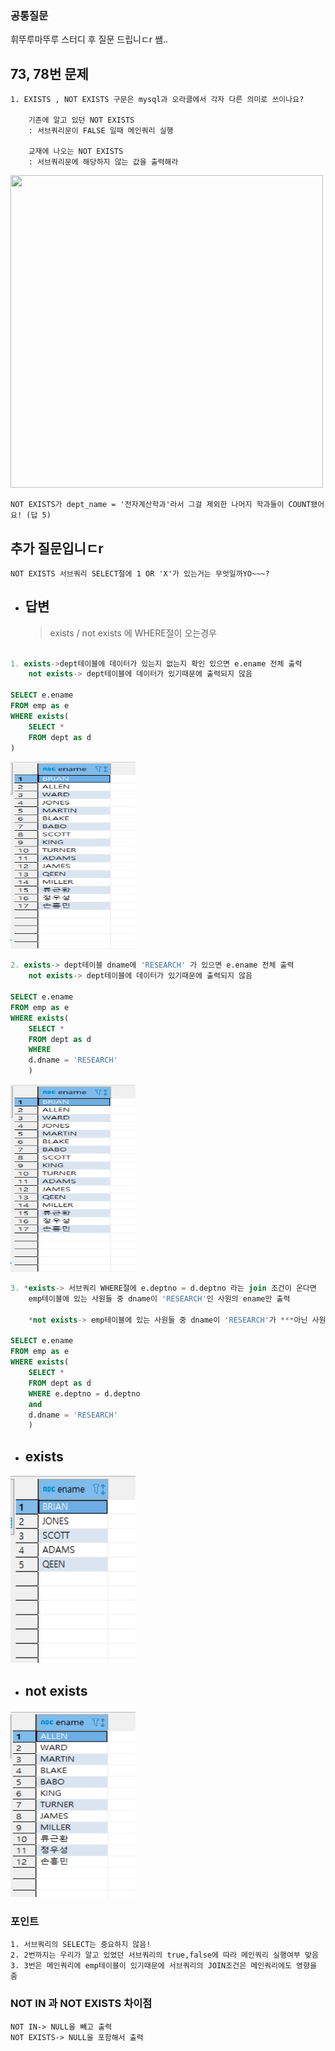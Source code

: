 ### 공통질문

휘뚜루마뚜루 스터디 후 질문 드립니ㄷr 쌤..

## 73, 78번 문제

```
1. EXISTS , NOT EXISTS 구문은 mysql과 오라클에서 각자 다른 의미로 쓰이나요?

    기존에 알고 있던 NOT EXISTS
    : 서브쿼리문이 FALSE 일때 메인쿼리 실행

    교재에 나오는 NOT EXISTS
    : 서브쿼리문에 해당하지 않는 값을 출력해라

```

 <img src="https://user-images.githubusercontent.com/96815399/155536990-a21d4358-2afb-440d-9af4-ccadd50d2d1c.png"  width="500" height="500">

    NOT EXISTS가 dept_name = '전자계산학과'라서 그걸 제외한 나머지 학과들이 COUNT됐어요! (답 5)

## 추가 질문입니ㄷr

```
NOT EXISTS 서브쿼리 SELECT절에 1 OR 'X'가 있는거는 무엇일까YO~~~?
```

- ## 답변
  > exists / not exists 에 WHERE절이 오는경우

```sql

1. exists->dept테이블에 데이터가 있는지 없는지 확인 있으면 e.ename 전체 출력
    not exists-> dept테이블에 데이터가 있기때문에 출력되지 않음

SELECT e.ename
FROM emp as e
WHERE exists(
    SELECT *
    FROM dept as d
)
```

 <img src="img1/exists1,2번.png" width= 200px; height="300" alt="" />

```sql
2. exists-> dept테이블 dname에 'RESEARCH' 가 있으면 e.ename 전체 출력
    not exists-> dept테이블에 데이터가 있기때문에 출력되지 않음

SELECT e.ename
FROM emp as e
WHERE exists(
    SELECT *
    FROM dept as d
    WHERE
    d.dname = 'RESEARCH'
    )
```

 <img src="img1/exists1,2번.png" width= 200px; height="300" alt="" />

```sql
3. *exists-> 서브쿼리 WHERE절에 e.deptno = d.deptno 라는 join 조건이 온다면
    emp테이블에 있는 사원들 중 dname이 'RESEARCH'인 사원의 ename만 출력

    *not exists-> emp테이블에 있는 사원들 중 dname이 'RESEARCH'가 ***아닌 사원의 ename만 출력 not exists이기 떄문에

SELECT e.ename
FROM emp as e
WHERE exists(
    SELECT *
    FROM dept as d
    WHERE e.deptno = d.deptno
    and
    d.dname = 'RESEARCH'
    )
```

- ## exists

<img src="img1/exists3번.png" width= 200px; height="300" alt="" />

- ## not exists
<img src="img1/not exists3번.png" width= 200px; height="300" alt="" />

### 포인트

```
1. 서브쿼리의 SELECT는 중요하지 않음!
2. 2번까지는 우리가 알고 있었던 서브쿼리의 true,false에 따라 메인쿼리 실행여부 맞음
3. 3번은 메인쿼리에 emp테이블이 있기때문에 서브쿼리의 JOIN조건은 메인쿼리에도 영향을 줌
```

### NOT IN 과 NOT EXISTS 차이점

```
NOT IN-> NULL을 빼고 출력
NOT EXISTS-> NULL을 포함해서 출력
```
